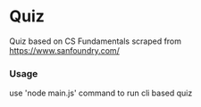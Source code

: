 # Quiz

Quiz based on CS Fundamentals scraped from https://www.sanfoundry.com/
### Usage
use 'node main.js' command to run cli based quiz
